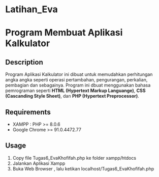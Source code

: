 # Latihan_Eva
# Program Membuat Aplikasi Kalkulator 
## Description 
Program Aplikasi Kalkulator ini dibuat untuk memudahkan perhitungan angka angka seperti operasi pertambahan, pengurangan, perkalian, pembagian dan sebagainya. Program ini dbuat menggunakan bahasa pemrograman seperti  **HTML (Hypertext Markup Languange)**, **CSS (Cascanding Style Sheet)**, dan **PHP (Hypertext Preprocessor)**.

## Requirements
* XAMPP : PHP >= 8.0.6
* Google Chrome >= 91.0.4472.77 

## Usage 
1. Copy file Tugas6_EvaKhofifah.php ke folder xampp/htdocs
2. Jalankan Aplikasi Xampp
3. Buka Web Browser , lalu ketikan localhost/Tugas6_EvaKhofifah.php
